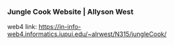 ### Jungle Cook Website | Allyson West

web4 link: https://in-info-web4.informatics.iupui.edu/~alrwest/N315/jungleCook/
